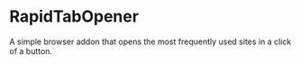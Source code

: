# RapidTabOpener
A simple browser addon that opens the most frequently used sites in a click of a button.

